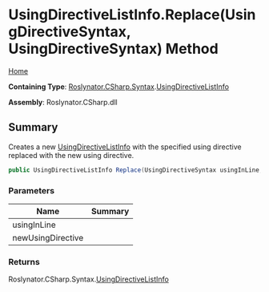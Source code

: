 # UsingDirectiveListInfo\.Replace\(UsingDirectiveSyntax, UsingDirectiveSyntax\) Method

[Home](../../../../../README.md)

**Containing Type**: [Roslynator.CSharp.Syntax](../../README.md)\.[UsingDirectiveListInfo](../README.md)

**Assembly**: Roslynator\.CSharp\.dll

## Summary

Creates a new [UsingDirectiveListInfo](../README.md) with the specified using directive replaced with the new using directive\.

```csharp
public UsingDirectiveListInfo Replace(UsingDirectiveSyntax usingInLine, UsingDirectiveSyntax newUsingDirective)
```

### Parameters

| Name | Summary |
| ---- | ------- |
| usingInLine | |
| newUsingDirective | |

### Returns

Roslynator\.CSharp\.Syntax\.[UsingDirectiveListInfo](../README.md)

